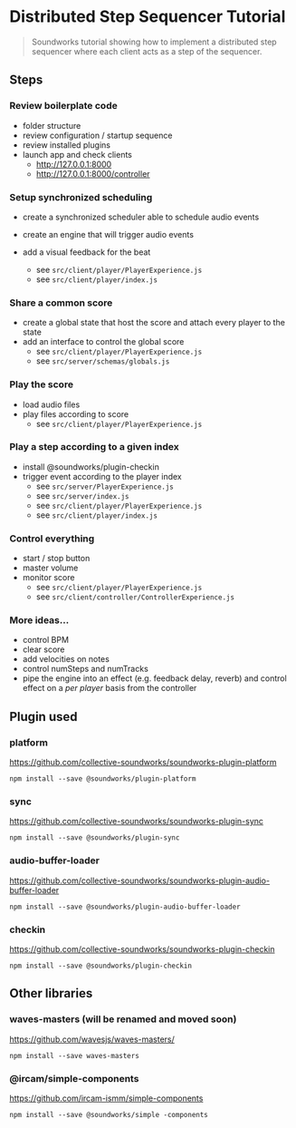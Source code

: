 # Distributed Step Sequencer Tutorial

> Soundworks tutorial showing how to implement a distributed step sequencer where each client acts as a step of the sequencer.

## Steps

### Review boilerplate code
  + folder structure
  + review configuration / startup sequence
  + review installed plugins
  + launch app and check clients
    * http://127.0.0.1:8000
    * http://127.0.0.1:8000/controller

### Setup synchronized scheduling
- create a synchronized scheduler able to schedule audio events
- create an engine that will trigger audio events
- add a visual feedback for the beat

  + see `src/client/player/PlayerExperience.js`
  + see `src/client/player/index.js`

### Share a common score
- create a global state that host the score and attach every player to the state
- add an interface to control the global score
  + see `src/client/player/PlayerExperience.js`
  + see `src/server/schemas/globals.js`

### Play the score
- load audio files
- play files according to score
  + see `src/client/player/PlayerExperience.js`

### Play a step according to a given index
- install @soundworks/plugin-checkin
- trigger event according to the player index
  + see `src/server/PlayerExperience.js`
  + see `src/server/index.js`
  + see `src/client/player/PlayerExperience.js`
  + see `src/client/player/index.js`

### Control everything
- start / stop button
- master volume
- monitor score
  + see `src/client/player/PlayerExperience.js`
  + see `src/client/controller/ControllerExperience.js`

### More ideas...
- control BPM
- clear score
- add velocities on notes
- control numSteps and numTracks
- pipe the engine into an effect (e.g. feedback delay, reverb)
and control effect on a *per player* basis from the controller

## Plugin used

### platform
https://github.com/collective-soundworks/soundworks-plugin-platform

```
npm install --save @soundworks/plugin-platform
```

### sync
https://github.com/collective-soundworks/soundworks-plugin-sync

```
npm install --save @soundworks/plugin-sync
```

### audio-buffer-loader
https://github.com/collective-soundworks/soundworks-plugin-audio-buffer-loader

```
npm install --save @soundworks/plugin-audio-buffer-loader
```

### checkin
https://github.com/collective-soundworks/soundworks-plugin-checkin

```
npm install --save @soundworks/plugin-checkin
```


## Other libraries

### waves-masters (will be renamed and moved soon)
https://github.com/wavesjs/waves-masters/

```
npm install --save waves-masters
```

### @ircam/simple-components
https://github.com/ircam-ismm/simple-components

```
npm install --save @soundworks/simple -components
```

